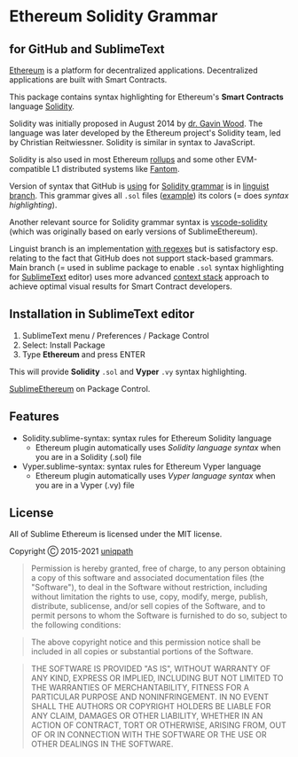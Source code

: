 # Ethereum Solidity Grammar

## for GitHub and SublimeText

[Ethereum][ethereum] is a platform for decentralized applications. Decentralized applications are built with Smart Contracts.

This package contains syntax highlighting for Ethereum's **Smart Contracts** language [Solidity](https://soliditylang.org).

Solidity was initially proposed in August 2014 by [dr. Gavin Wood](https://en.wikipedia.org/wiki/Gavin_Wood). The language was later developed by the Ethereum project's Solidity team, led by Christian Reitwiessner. Solidity is similar in syntax to JavaScript.

Solidity is also used in most Ethereum [rollups](https://l2beat.com/) and some other EVM-compatible L1 distributed systems like [Fantom](https://fantom.foundation/).

[ethereum]: https://www.ethereum.org/

Version of syntax that GitHub is [using](https://github.com/github/linguist/tree/master/vendor/grammars) for [Solidity grammar](https://docs.soliditylang.org/en/latest/grammar.html) is in [linguist branch](https://github.com/davidhq/SublimeEthereum/tree/linguist). This grammar gives all `.sol` files ([example](https://github.com/ethereum/consensus-specs/blob/dev/solidity_deposit_contract/deposit_contract.sol)) its colors (= does _syntax highlighting_).

Another relevant source for Solidity grammar syntax is [vscode-solidity](https://github.com/juanfranblanco/vscode-solidity) (which was originally based on early versions of SublimeEthereum).

Linguist branch is an implementation [with regexes](https://sublime-text-unofficial-documentation.readthedocs.io/en/latest/reference/syntaxdefs.html) but is satisfactory esp. relating to the fact that GitHub does not support stack-based grammars. Main branch (= used in sublime package to enable `.sol` syntax highlighting for [SublimeText](http://www.sublimetext.com/) editor) uses more advanced [context stack](http://www.sublimetext.com/docs/syntax.html) approach to achieve optimal visual results for Smart Contract developers. 

## Installation in SublimeText editor

1. SublimeText menu / Preferences / Package Control
2. Select: Install Package
3. Type **Ethereum** and press ENTER

This will provide **Solidity** `.sol` and **Vyper** `.vy` syntax highlighting.

[SublimeEthereum](https://packagecontrol.io/packages/Ethereum) on Package Control. 

[package-control]: https://packagecontrol.io/packages/Ethereum

## Features

* Solidity.sublime-syntax: syntax rules for Ethereum Solidity language
   * Ethereum plugin automatically uses *Solidity language syntax* when you are in a Solidity (.sol) file
* Vyper.sublime-syntax: syntax rules for Ethereum Vyper language
   * Ethereum plugin automatically uses *Vyper language syntax* when you are in a Vyper (.vy) file

## License

All of Sublime Ethereum is licensed under the MIT license.

Copyright Ⓒ 2015-2021 [uniqpath](https://github.com/uniqpath)

> Permission is hereby granted, free of charge, to any person obtaining a copy
> of this software and associated documentation files (the "Software"), to deal
> in the Software without restriction, including without limitation the rights
> to use, copy, modify, merge, publish, distribute, sublicense, and/or sell
> copies of the Software, and to permit persons to whom the Software is
> furnished to do so, subject to the following conditions:

> The above copyright notice and this permission notice shall be included in
> all copies or substantial portions of the Software.

> THE SOFTWARE IS PROVIDED "AS IS", WITHOUT WARRANTY OF ANY KIND, EXPRESS OR
> IMPLIED, INCLUDING BUT NOT LIMITED TO THE WARRANTIES OF MERCHANTABILITY,
> FITNESS FOR A PARTICULAR PURPOSE AND NONINFRINGEMENT. IN NO EVENT SHALL THE
> AUTHORS OR COPYRIGHT HOLDERS BE LIABLE FOR ANY CLAIM, DAMAGES OR OTHER
> LIABILITY, WHETHER IN AN ACTION OF CONTRACT, TORT OR OTHERWISE, ARISING FROM,
> OUT OF OR IN CONNECTION WITH THE SOFTWARE OR THE USE OR OTHER DEALINGS IN
> THE SOFTWARE.
